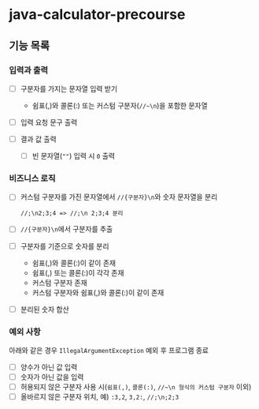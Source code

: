 # java-calculator-precourse

## 기능 목록

### 입력과 출력

* [ ] 구분자를 가지는 문자열 입력 받기

  * 쉼표(,)와 콜론(:) 또는 커스텀 구분자(`//~\n`)을 포함한 문자열

* [ ] 입력 요청 문구 출력
* [ ] 결과 값 출력
  * [ ] 빈 문자열(`""`) 입력 시 `0` 출력

### 비즈니스 로직

* [ ] 커스텀 구분자를 가진 문자열에서 `//{구분자}\n`와 숫자 문자열을 분리

      //;\n2;3;4 => //;\n 2;3;4 분리

* [ ] `//{구분자}\n`에서 구분자를 추출


* [ ] 구분자를 기준으로 숫자를 분리
  
  * 쉼표(,)와 콜론(:)이 같이 존재
  * 쉼표(,) 또는 콜론(:)이 각각 존재
  * 커스텀 구분자 존재
  * 커스텀 구분자와 쉼표(,)와 콜론(:)이 같이 존재

* [ ] 분리된 숫자 합산


### 예외 사항

아래와 같은 경우 `IllegalArgumentException` 예외 후 프로그램 종료
  * [ ] 양수가 아닌 값 입력
  * [ ] 숫자가 아닌 값을 입력
  * [ ] 허용되지 않은 구분자 사용 시(`쉼표(,)`, `콜론(:)`, `//~\n 형식의 커스텀 구분자` 이외)
  * [ ] 올바르지 않은 구분자 위치, 예) `:3,2`, `3,2:`, `//;\n;2;3`